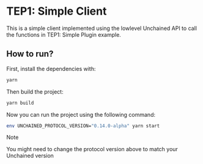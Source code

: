 # TEP1: Simple Client

This is a simple client implemented using the lowlevel Unchained API
to call the functions in TEP1: Simple Plugin example.

## How to run?

First, install the dependencies with:

```bash
yarn
```

Then build the project:

```bash
yarn build
```

Now you can run the project using the following command:

```bash
env UNCHAINED_PROTOCOL_VERSION="0.14.0-alpha" yarn start
```

> [!NOTE]
> You might need to change the protocol version above to match your Unchained version

